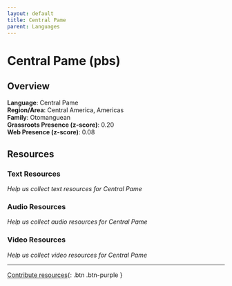 ```yaml
---
layout: default
title: Central Pame
parent: Languages
---
```


# Central Pame (pbs)

## Overview

**Language**: Central Pame  
**Region/Area**: Central America, Americas  
**Family**: Otomanguean  
**Grassroots Presence (z-score)**: 0.20  
**Web Presence (z-score)**: 0.08  

## Resources

### Text Resources
*Help us collect text resources for Central Pame*

### Audio Resources
*Help us collect audio resources for Central Pame*

### Video Resources
*Help us collect video resources for Central Pame*

---

[Contribute resources](https://forms.office.com/e/1SfLJx3u1r){: .btn .btn-purple }
